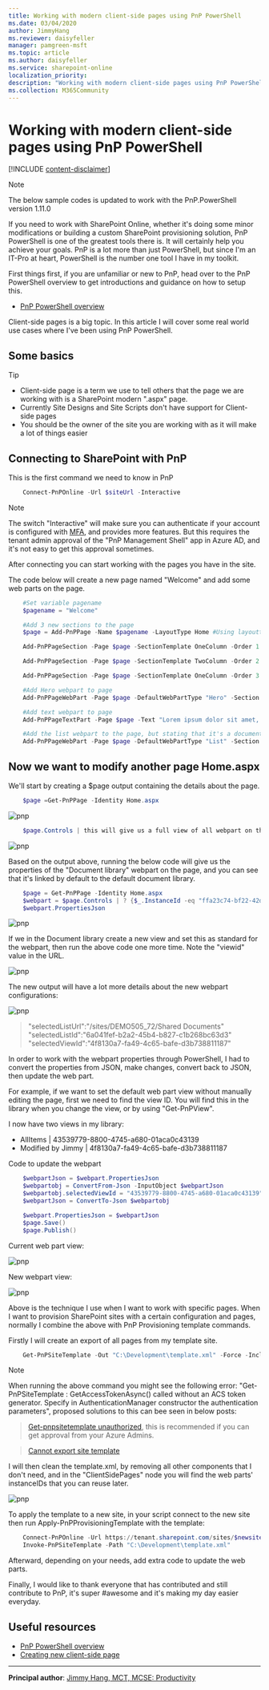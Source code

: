 ```yaml
---
title: Working with modern client-side pages using PnP PowerShell
ms.date: 03/04/2020
author: JimmyHang
ms.reviewer: daisyfeller
manager: pamgreen-msft
ms.topic: article
ms.author: daisyfeller
ms.service: sharepoint-online
localization_priority: 
description: "Working with modern client-side pages using PnP PowerShell"
ms.collection: M365Community
---
```

# Working with modern client-side pages using PnP PowerShell

[!INCLUDE [content-disclaimer](includes/content-disclaimer.md)]

> [!NOTE]
> The below sample codes is updated to work with the PnP.PowerShell version 1.11.0

If you need to work with SharePoint Online, whether it's doing some minor modifications or building a custom SharePoint provisioning solution, PnP PowerShell is one of the greatest tools there is. It will certainly help you achieve your goals. PnP is a lot more than just PowerShell, but since I'm an IT-Pro at heart, PowerShell is the number one tool I have in my toolkit.

First things first, if you are unfamiliar or new to PnP, head over to the PnP PowerShell overview to get introductions and guidance on how to setup this.

* [PnP PowerShell overview](/powershell/sharepoint/sharepoint-pnp/sharepoint-pnp-cmdlets?view=sharepoint-ps)

Client-side pages is a big topic. In this article I will cover some real world use cases where I've been using PnP PowerShell.

## Some basics

> [!TIP]
>
>* Client-side page is a term we use to tell others that the page we are working with is a SharePoint modern ".aspx" page.
>* Currently Site Designs and Site Scripts don't have support for Client-side pages
>* You should be the owner of the site you are working with as it will make a lot of things easier

## Connecting to SharePoint with PnP

This is the first command we need to know in PnP

``` powershell
    Connect-PnPOnline -Url $siteUrl -Interactive
```

> [!NOTE]
> The switch "Interactive" will make sure you can authenticate if your account is configured with [MFA](glossary.md#multi-factor-authentication-mfa), and provides more features.
> But this requires the tenant admin approval of the "PnP Management Shell" app in Azure AD, and it's not easy to get this approval sometimes.

After connecting you can start working with the pages you have in the site.

The code below will create a new page named "Welcome" and add some web parts on the page.

``` powershell
    #Set variable pagename  
    $pagename = "Welcome"  

    #Add 3 new sections to the page  
    $page = Add-PnPPage -Name $pagename -LayoutType Home #Using layouttype Home, removes the title and banner zone

    Add-PnPPageSection -Page $page -SectionTemplate OneColumn -Order 1 # OneColumnFullWidth is only available if the site is a Communication site

    Add-PnPPageSection -Page $page -SectionTemplate TwoColumn -Order 2

    Add-PnPPageSection -Page $page -SectionTemplate OneColumn -Order 3

    #Add Hero webpart to page  
    Add-PnPPageWebPart -Page $page -DefaultWebPartType "Hero" -Section 1 -Column 1

    #Add text webpart to page  
    Add-PnPPageTextPart -Page $page -Text "Lorem ipsum dolor sit amet, consectetuer adipiscing elit. Maecenas porttitor congue mass a. Fusce posuere, magna sed pulvinar ultricies, purus lectus malesuada libero, sit amet commodo magna eros quis urna." -Section 2 -Column 1

    #Add the list webpart to the page, but stating that it's a document library then add the library GUID  
    Add-PnPPageWebPart -Page $page -DefaultWebPartType "List" -Section 3 -Column 1 -WebPartProperties @{isDocumentLibrary="true";webRelativeListUrl="/Shared Documents"}
```

## Now we want to modify another page Home.aspx

We'll start by creating a $page output containing the details about the page.  

``` powershell
    $page =Get-PnPPage -Identity Home.aspx
```

![pnp](media/working-with-modern-clientside-pages-using-pnp-powershell/pnp01.png)

``` powershell
    $page.Controls | this will give us a full view of all webpart on the page, and their properties
```

![pnp](media/working-with-modern-clientside-pages-using-pnp-powershell/pnp02.png)

Based on the output above, running the below code will give us the properties of the "Document library" webpart on the page, and you can see that it's linked by default to the default document library.  

``` powershell
    $page = Get-PnPPage -Identity Home.aspx    
    $webpart = $page.Controls | ? {$_.InstanceId -eq "ffa23c74-bf22-42d0-8889-9a996fd8642b"}  
    $webpart.PropertiesJson  
```

![pnp](media/working-with-modern-clientside-pages-using-pnp-powershell/pnp03.png)

If we in the Document library create a new view and set this as standard for the webpart, then run the above code one more time. Note the "viewid" value in the URL.

![pnp](media/working-with-modern-clientside-pages-using-pnp-powershell/pnp04.png)

The new output will have a lot more details about the new webpart configurations:

![pnp](media/working-with-modern-clientside-pages-using-pnp-powershell/pnp05.png)

> "selectedListUrl":"/sites/DEMO505_72/Shared Documents"  
> "selectedListId":"6a041fef-b2a2-45b4-b827-c1b268bc63d3"  
> "selectedViewId":"4f8130a7-fa49-4c65-bafe-d3b738811187"  

In order to work with the webpart properties through PowerShell, I had to convert the properties from JSON, make changes, convert back to JSON, then update the web part.

For example, if we want to set the default web part view without manually editing the page, first we need to find the view ID. You will find this in the library when you change the view, or by using "Get-PnPView".  

I now have two views in my library:

* AllItems | 43539779-8800-4745-a680-01aca0c43139
* Modified by Jimmy | 4f8130a7-fa49-4c65-bafe-d3b738811187
  
Code to update the webpart  

``` powershell
    $webpartJson = $webpart.PropertiesJson  
    $webpartobj = ConvertFrom-Json -InputObject $webpartJson  
    $webpartobj.selectedViewId = "43539779-8800-4745-a680-01aca0c43139"  
    $webpartJson = ConvertTo-Json $webpartobj  

    $webpart.PropertiesJson = $webpartJson  
    $page.Save()  
    $page.Publish()  
```

Current web part view:

![pnp](media/working-with-modern-clientside-pages-using-pnp-powershell/pnp06.png)

New webpart view:

![pnp](media/working-with-modern-clientside-pages-using-pnp-powershell/pnp07.png)

Above is the technique I use when I want to work with specific pages. When I want to provision SharePoint sites with a certain configuration and pages, normally I combine the above with PnP Provisioning template commands.

Firstly I will create an export of all pages from my template site.

```powershell
    Get-PnPSiteTemplate -Out "C:\Development\template.xml" -Force -IncludeAllClientSidePages #includeallclientsidepages will copy all other pages in the site
```
>[!NOTE]
>When running the above command you might see the following error: "Get-PnPSiteTemplate : GetAccessTokenAsync() called without an ACS token generator. Specify in AuthenticationManager constructor the authentication parameters", proposed solutions to this can bee seen in below posts:

>[Get-pnpsitetemplate unauthorized](https://techcommunity.microsoft.com/t5/sharepoint-developer/get-pnpsitetemplate-attempted-to-perform-an-unauthorized/m-p/2631095), this is recommended if you can get approval from your Azure Admins.

>[Cannot export site template](https://stackoverflow.com/questions/67981547/cannot-export-site-template)

I will then clean the template.xml, by removing all other components that I don't need, and in the "ClientSidePages" node you will find the web parts' instanceIDs that you can reuse later.  

![pnp](media/working-with-modern-clientside-pages-using-pnp-powershell/pnp08.png)

To apply the template to a new site, in your script connect to the new site then run Apply-PnPProvisioningTemplate with the template:

```powershell
    Connect-PnPOnline -Url https://tenant.sharepoint.com/sites/$newsite -Interactive
    Invoke-PnPSiteTemplate -Path "C:\Development\template.xml"
```

Afterward, depending on your needs, add extra code to update the web parts.

Finally, I would like to thank everyone that has contributed and still contribute to PnP, it's super #awesome and it's making my day easier everyday.

## Useful resources

* [PnP PowerShell overview](/powershell/sharepoint/sharepoint-pnp/sharepoint-pnp-cmdlets?view=sharepoint-ps)
* [Creating new client-side page](https://hangconsult.com/2017/11/05/creating-a-new-client-side-page-with-pnp-powershell/)

------

**Principal author**: [Jimmy Hang, MCT, MCSE: Productivity](https://www.linkedin.com/in/jimmyhang)
